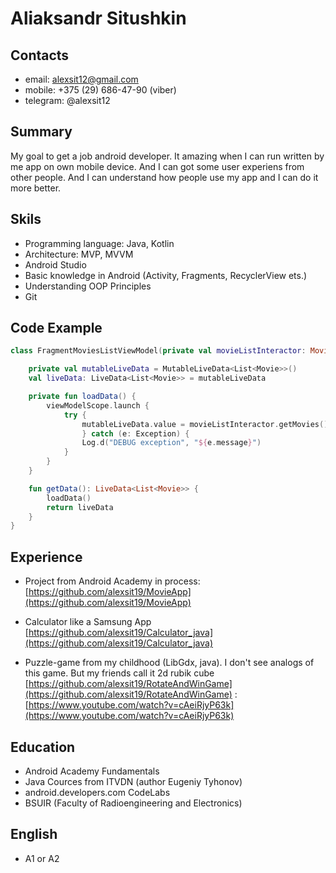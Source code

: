 #  Aliaksandr Situshkin
## Contacts
* email: alexsit12@gmail.com
* mobile: +375 (29) 686-47-90 (viber)
* telegram: @alexsit12

## Summary
My goal to get a job android developer.
It amazing when I can run written by me app on own mobile device. And I can got some user experiens from other people. And I can understand how people use my app and I can  do it more better.

## Skils
* Programming language: Java, Kotlin
* Architecture: MVP, MVVM
* Android Studio
* Basic knowledge in Android (Activity, Fragments, RecyclerView ets.)
* Understanding OOP Principles
* Git

## Code Example
```kotlin
class FragmentMoviesListViewModel(private val movieListInteractor: MovieListInteractor): ViewModel() {

    private val mutableLiveData = MutableLiveData<List<Movie>>()
    val liveData: LiveData<List<Movie>> = mutableLiveData

    private fun loadData() {
        viewModelScope.launch {
            try {
                mutableLiveData.value = movieListInteractor.getMovies()
                } catch (e: Exception) {
                Log.d("DEBUG exception", "${e.message}")
            }
        }
    }

    fun getData(): LiveData<List<Movie>> {
        loadData()
        return liveData
    }
}
```

## Experience

* Project from Android Academy in process:
[https://github.com/alexsit19/MovieApp](https://github.com/alexsit19/MovieApp)

* Calculator like a Samsung App
[https://github.com/alexsit19/Calculator_java](https://github.com/alexsit19/Calculator_java)

* Puzzle-game from my childhood (LibGdx, java). I don't see analogs of this game. But my friends call it 2d rubik cube
 [https://github.com/alexsit19/RotateAndWinGame](https://github.com/alexsit19/RotateAndWinGame) : [https://www.youtube.com/watch?v=cAeiRjyP63k](https://www.youtube.com/watch?v=cAeiRjyP63k)

## Education

* Android Academy Fundamentals
* Java Cources from ITVDN (author Eugeniy Tyhonov)
* android.developers.com CodeLabs
* BSUIR (Faculty of Radioengineering and Electronics)

## English
* A1 or A2
